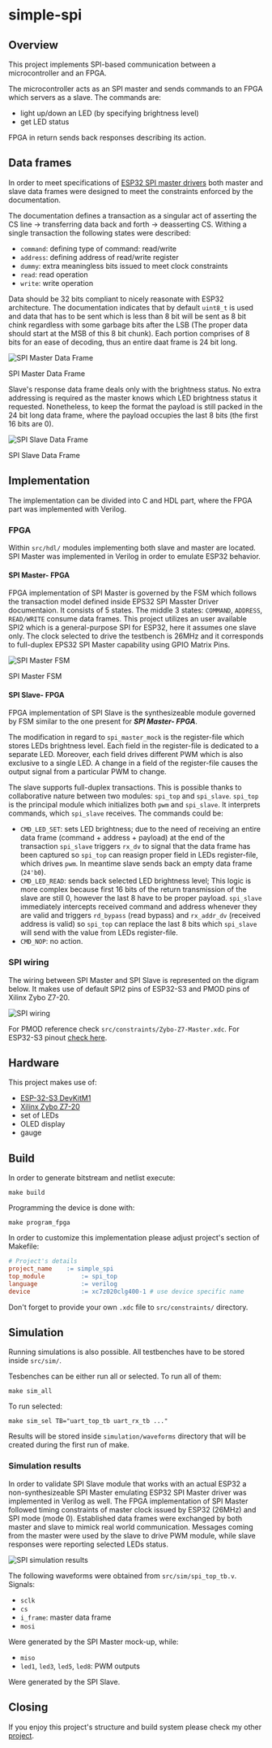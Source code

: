 # simple-spi
## Overview
This project implements SPI-based communication between a microcontroller and an FPGA. 

The microcontroller acts as an SPI master and sends commands to an FPGA which servers as a slave. The commands are:

- light up/down an LED (by specifying brightness level)
- get LED status

FPGA in return sends back responses describing its action.

## Data frames
In order to meet specifications of [ESP32 SPI master drivers](https://docs.espressif.com/projects/esp-idf/en/stable/esp32/api-reference/peripherals/spi_master.html) both master and slave data frames were designed to meet the constraints enforced by the documentation.

The documentation defines a transaction as a singular act of asserting the CS line -> transferring data back and forth -> deasserting CS. Withing a single transaction the following states were described:

- ```command```: defining type of command: read/write
- ```address```: defining address of read/write register
- ```dummy```: extra meaningless bits issued to meet clock constraints
- ```read```: read operation
- ```write```: write operation

Data should be 32 bits compliant to nicely reasonate with ESP32 architecture. The documentation indicates that by default ```uint8_t``` is used and data that has to be sent which is less than 8 bit will be sent as 8 bit chink regardless with some garbage bits after the LSB (The proper data should start at the MSB of this 8 bit chunk). Each portion comprises of 8 bits for an ease of decoding, thus an entire daat frame is 24 bit long.

![SPI Master Data Frame](docs/diagrams/spi_master_data_frame.png)

SPI Master Data Frame

Slave's response data frame deals only with the brightness status. No extra addressing is required as the master knows which LED brightness status it requested. Nonetheless, to keep the format the payload is still packed in the 24 bit long data frame, where the payload occupies the last 8 bits (the first 16 bits are 0).

![SPI Slave Data Frame](docs/diagrams/spi_slave_data_frame.png)

SPI Slave Data Frame

## Implementation
The implementation can be divided into C and HDL part, where the FPGA part was implemented with Verilog.

### FPGA
Within ```src/hdl/``` modules implementing both slave and master are located. SPI Master was implemented in Verilog in order to emulate ESP32 behavior.

#### SPI Master- FPGA
FPGA implementation of SPI Master is governed by the FSM which follows the transaction model defined inside EPS32 SPI Masster Driver documentaion. It consists of 5 states. The middle 3 states: ```COMMAND```, ```ADDRESS```, ```READ/WRITE``` consume data frames. This project utilizes an user available SPI2 which is a general-purpose SPI for ESP32, here it assumes one slave only. The clock selected to drive the testbench is 26MHz and it corresponds to full-duplex EPS32 SPI Master capability using GPIO Matrix Pins.

![SPI Master FSM](docs/diagrams/spi_master_fpga_FSM.png)

SPI Master FSM

#### SPI Slave- FPGA
FPGA implementation of SPI Slave is the synthesizeable module governed by FSM similar to the one present for ***SPI Master- FPGA***. 

The modification in regard to ```spi_master_mock``` is the register-file which stores LEDs brightness level. Each field in the register-file is dedicated to a separate LED. Moreover, each field drives different PWM which is also exclusive to a single LED. A change in a field of the register-file causes the output signal from a particular PWM to change.

The slave supports full-duplex transactions. This is possible thanks to collaborative nature between two modules: ```spi_top``` and ```spi_slave```.
```spi_top``` is the principal module which initializes both ```pwm``` and ```spi_slave```. It interprets commands, which ```spi_slave``` receives.
The commands could be:

- ```CMD_LED_SET```: sets LED brightness; due to the need of receiving an entire data frame (command + address + payload) at the end of the transaction ```spi_slave``` triggers ```rx_dv``` to signal that the data frame has been captured so ```spi_top``` can reasign proper field in LEDs register-file, which drives ```pwm```. In meantime slave sends back an empty data frame (```24'b0```).
- ```CMD_LED_READ```: sends back selected LED brightness level; This logic is more complex because first 16 bits of the return transmission of the slave are still 0, however the last 8 have to be proper payload. ```spi_slave``` immediately intercepts received command and address whenever they are valid and triggers ```rd_bypass``` (read bypass) and ```rx_addr_dv``` (received address is valid) so ```spi_top``` can replace the last 8 bits which ```spi_slave``` will send with the value from LEDs register-file.
- ```CMD_NOP```: no action.

### SPI wiring
The wiring between SPI Master and SPI Slave is represented on the digram below. It makes use of default SPI2 pins of ESP32-S3 and PMOD pins of Xilinx Zybo Z7-20.

![SPI wiring](docs/diagrams/spi_wiring.png)

For PMOD reference check ```src/constraints/Zybo-Z7-Master.xdc```.
For ESP32-S3 pinout [check here](https://docs.espressif.com/projects/esp-dev-kits/en/latest/esp32s3/esp32-s3-devkitm-1/user_guide.html#related-documents).

## Hardware
This project makes use of:

- [ESP-32-S3 DevKitM1](https://docs.espressif.com/projects/esp-dev-kits/en/latest/esp32s3/esp32-s3-devkitm-1/index.html)
- [Xilinx Zybo Z7-20](https://digilent.com/shop/zybo-z7-zynq-7000-arm-fpga-soc-development-board/)
- set of LEDs
- OLED display
- gauge

## Build
In order to generate bitstream and netlist execute:
```
make build
```

Programming the device is done with:
```
make program_fpga
```

In order to customize this implementation please adjust project's section of Makefile:
```Makefile
# Project's details
project_name    := simple_spi
top_module          := spi_top
language            := verilog
device              := xc7z020clg400-1 # use device specific name
```

Don't forget to provide your own ```.xdc``` file to ```src/constraints/``` directory.

## Simulation
Running simulations is also possible. All testbenches have to be stored inside ```src/sim/```.

Tesbenches can be either run all or selected.
To run all of them:
```
make sim_all
```

To run selected:
```
make sim_sel TB="uart_top_tb uart_rx_tb ..."
```

Results will be stored inside ```simulation/waveforms``` directory that will be created during the first run of make.

### Simulation results
In order to validate SPI Slave module that works with an actual ESP32 a non-synthesizeable SPI Master emulating ESP32 SPI Master driver was implemented in Verilog as well. The FPGA implementation of SPI Master followed timing constraints of master clock issued by ESP32 (26MHz) and SPI mode (mode 0). Established data frames were exchanged by both master and slave to mimick real world communication. Messages coming from the master were used by the slave to drive PWM module, while slave responses were reporting selected LEDs status.

![SPI simulation results](docs/results/spi_sim_results.png)

The following waveforms were obtained from ```src/sim/spi_top_tb.v```. 
Signals:

- ```sclk```
- ```cs```
- ```i_frame```: master data frame
- ```mosi```

Were generated by the SPI Master mock-up, while:

- ```miso```
- ```led1```, ```led3```, ```led5```, ```led8```: PWM outputs

Were generated by the SPI Slave. 

## Closing
If you enjoy this project's structure and build system please check my other [project](https://github.com/szymek1/FPGA-TCL-Makefile-template).
